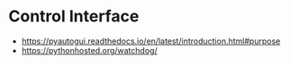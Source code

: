 # Control Interface

- <https://pyautogui.readthedocs.io/en/latest/introduction.html#purpose>
- <https://pythonhosted.org/watchdog/>
